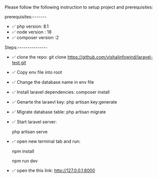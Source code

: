 

Please follow the following instruction to setup project and prerequisites:

prerequisites:-------

- ✅ php version: 8.1
- ✅ node version : 18
- ✅ composer version :2

Steps:---------------

- ✅ clone the repo:
    git clone https://github.com/vishalinfowind/laravel-test.git

- ✅ Copy env file into root

- ✅ Change the database name in env file

- ✅ Install laravel dependencies:
    composer install

- ✅ Genarte the laraevl key:
    php artisan key:generate

- ✅ Migrate database table:
     php artisan migrate

- ✅ Start laravel server:

  php artisan serve

- ✅ open new terminal tab and run:

    npm install

    npm run dev

- ✅ open the this link:
    http://127.0.0.1:8000
    


```


